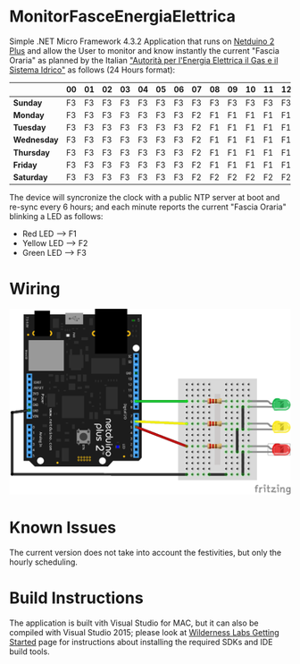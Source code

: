 # MonitorFasceEnergiaElettrica

Simple .NET Micro Framework 4.3.2 Application that runs on [Netduino 2 Plus](https://www.wildernesslabs.co/Netduino) and allow the User to monitor and know instantly the current "Fascia Oraria" as planned by the Italian ["Autorità per l'Energia Elettrica il Gas e il Sistema Idrico"](https://www.autorita.energia.it) as follows (24 Hours format):

||00|01|02|03|04|05|06|07|08|09|10|11|12|13|14|15|16|17|18|19|20|21|22|23|
|---|---|---|---|---|---|---|---|---|---|---|---|---|---|---|---|---|---|---|---|---|---|---|---|---|
|**Sunday**|F3|F3|F3|F3|F3|F3|F3|F3|F3|F3|F3|F3|F3|F3|F3|F3|F3|F3|F3|F3|F3|F3|F3|F3|
|**Monday**|F3|F3|F3|F3|F3|F3|F3|F2|F1|F1|F1|F1|F1|F1|F1|F1|F1|F1|F1|F2|F2|F2|F2|F3|
|**Tuesday**|F3|F3|F3|F3|F3|F3|F3|F2|F1|F1|F1|F1|F1|F1|F1|F1|F1|F1|F1|F2|F2|F2|F2|F3|
|**Wednesday**|F3|F3|F3|F3|F3|F3|F3|F2|F1|F1|F1|F1|F1|F1|F1|F1|F1|F1|F1|F2|F2|F2|F2|F3|
|**Thursday**|F3|F3|F3|F3|F3|F3|F3|F2|F1|F1|F1|F1|F1|F1|F1|F1|F1|F1|F1|F2|F2|F2|F2|F3|
|**Friday** |F3|F3|F3|F3|F3|F3|F3|F2|F1|F1|F1|F1|F1|F1|F1|F1|F1|F1|F1|F2|F2|F2|F2|F3|
|**Saturday**|F3|F3|F3|F3|F3|F3|F3|F2|F2|F2|F2|F2|F2|F2|F2|F2|F2|F2|F2|F2|F2|F2|F2|F3|

The device will syncronize the clock with a public NTP server at boot and re-sync every 6 hours; and each minute reports the current "Fascia Oraria" blinking a LED as follows:

* Red LED --> F1
* Yellow LED --> F2
* Green LED --> F3


# Wiring

![MonitorFasceEnergiaElettrica Wiring](./docs/Wiring.png "MonitorFasceEnergiaElettrica Wiring")

# Known Issues

The current version does not take into account the festivities, but only the hourly scheduling.

# Build Instructions

The application is built vith Visual Studio for MAC, but it can also be compiled with Visual Studio 2015; please look at [Wilderness Labs Getting Started](http://developer.wildernesslabs.co/Netduino/Getting_Started/) page for instructions about installing the required SDKs and IDE build tools.

